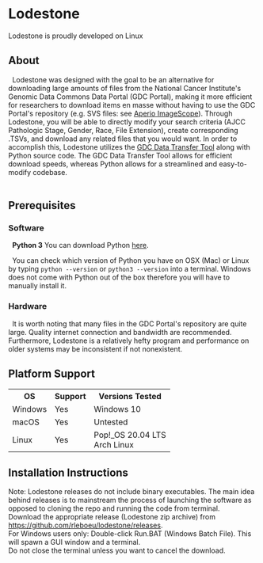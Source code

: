 # Lodestone
Lodestone is proudly developed on Linux
## About
&nbsp;&nbsp;Lodestone was designed with the goal to be an alternative for downloading large amounts of files from the National Cancer Institute's Genomic Data Commons Data Portal (GDC Portal), making it more efficient for researchers to download items en masse without having to use the GDC Portal's repository (e.g. SVS files: see <a href="https://www.leicabiosystems.com/digital-pathology/manage/aperio-imagescope/">Aperio ImageScope</a>). Through Lodestone, you will be able to directly modify your search criteria (AJCC Pathologic Stage, Gender, Race, File Extension), create corresponding .TSVs, and download any related files that you would want. In order to accomplish this, Lodestone utilizes the <a href="https://gdc.cancer.gov/access-data/gdc-data-transfer-tool">GDC Data Transfer Tool</a> along with Python source code. The GDC Data Transfer Tool allows for efficient download speeds, whereas Python allows for a streamlined and easy-to-modify codebase.<br /><br />

## Prerequisites
### Software
&nbsp;&nbsp;<b>Python 3</b> You can download Python <a href="https://www.python.org/downloads/">here</a>.<br />

&nbsp;&nbsp;You can check which version of Python you have on OSX (Mac) or Linux by typing `python --version` or `python3 --version` into a terminal.
Windows does not come with Python out of the box therefore you will have to manually install it.<br />

### Hardware
&nbsp;&nbsp;It is worth noting that many files in the GDC Portal's repository are quite large. Quality internet connection and bandwidth are recommended. Furthermore, Lodestone is a relatively hefty program and performance on older systems may be inconsistent if not nonexistent.

## Platform Support
<table border = "0">
          <tr>
            <th>OS</th>
            <th>Support</th>
            <th>Versions Tested</th>
         </tr>
         <tr>
           <td>Windows</td>
           <td>Yes</td>
           <td>Windows 10</td>
         </tr>
          <tr>
           <td>macOS</td>
           <td>Yes</td>
           <td>Untested</td>
         </tr>
        <tr>
           <td>Linux</td>
           <td>Yes</td>
           <td>Pop!_OS 20.04 LTS<br />Arch Linux</td>
         </tr>
</table>

## Installation Instructions
Note: Lodestone releases do not include binary executables. The main idea behind releases is to mainstream the process of launching the software as opposed to cloning the repo and running the code from terminal.<br/>
Download the appropriate release (Lodestone zip archive) from https://github.com/rleboeu/lodestone/releases. <br/>
For Windows users only: Double-click Run.BAT (Windows Batch File). This will spawn a GUI window and a terminal. <br/>
Do not close the terminal unless you want to cancel the download.
